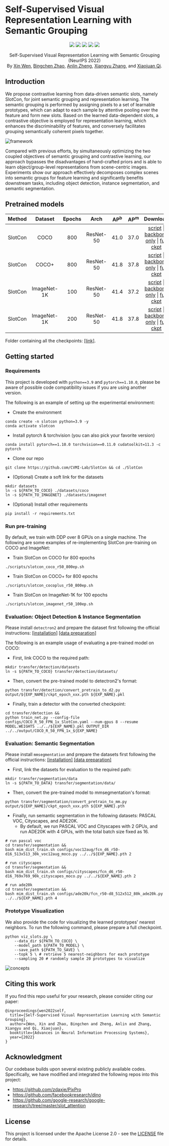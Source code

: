 # Self-Supervised Visual Representation Learning with Semantic Grouping

<p align="center">
    <a href="https://nips.cc/Conferences/2022/Schedule?showEvent=55409"><img src="https://img.shields.io/badge/-NeurIPS%202022-68488b"></a>
    <a href="https://arxiv.org/abs/2205.15288"><img src="https://img.shields.io/badge/arXiv-2205.15288-b31b1b"></a>
    <a href="https://wen-xin.info/slotcon"><img src="https://img.shields.io/badge/Project-Website-blue"></a>
    <a href="https://connecthkuhk-my.sharepoint.com/:f:/g/personal/xwen_connect_hku_hk/Etg2mBDKbFdPgO0W7CX5m94BAVqwX8XLhsLThlMXHIa8hg"><img src="https://img.shields.io/badge/ModelZoo-OneDrive-blue"></a>
  <a href="https://github.com/CVMI-Lab/SlotCon/blob/master/LICENSE"><img src="https://img.shields.io/badge/License-Apache%202.0-blue.svg"></a>
</p>
<p align="center">
	Self-Supervised Visual Representation Learning with Semantic Grouping (NeurIPS 2022)<br>
  By
  <a href="https://wen-xin.info">Xin Wen</a>, 
  <a href="https://info.zhaobc.me/">Bingchen Zhao</a>, 
  <a href="https://dblp.org/pid/208/4164.html">Anlin Zheng</a>, 
  <a href="https://scholar.google.com/citations?user=yuB-cfoAAAAJ">Xiangyu Zhang</a>, and 
  <a href="https://xjqi.github.io/">Xiaojuan Qi</a>.
</p>

## Introduction

We propose contrastive learning from data-driven semantic slots, namely SlotCon, for joint semantic grouping and representation learning. The semantic grouping is performed by assigning pixels to a set of learnable prototypes, which can adapt to each sample by attentive pooling over the feature and form new slots. Based on the learned data-dependent slots, a contrastive objective is employed for representation learning, which enhances the discriminability of features, and conversely facilitates grouping semantically coherent pixels together.

![framework](assets/framework.jpg)

Compared with previous efforts, by simultaneously optimizing the two coupled objectives of semantic grouping and contrastive learning, our approach bypasses the disadvantages of hand-crafted priors and is able to learn object/group-level representations from scene-centric images. Experiments show our approach effectively decomposes complex scenes into semantic groups for feature learning and significantly benefits downstream tasks, including object detection, instance segmentation, and semantic segmentation.

## Pretrained models

|  Method |   Dataset   | Epochs | Arch | AP<sup>b</sup> | AP<sup>m</sup> |                                    Download                                           |
|:-------:|:-----------:|:------:|:----:|:--------------:|:--------------:|:-------------------------------------------------------------------------------------:|
| SlotCon |     COCO    |   800  | ResNet-50 |      41.0      |      37.0      | [script](scripts/slotcon_coco_r50_800ep.sh)     \| [backbone only](https://connecthkuhk-my.sharepoint.com/:u:/g/personal/xwen_connect_hku_hk/EblWkXnjvw1Eo9ZsqbnXeKMBnbv3ckUIE8LHYbIMWXKJMw) \| [full ckpt](https://connecthkuhk-my.sharepoint.com/:u:/g/personal/xwen_connect_hku_hk/EZ0wZDBEZ6tEuhHskPZ_Y6gBSTeaBrQd8qLhwjzRmD6MPQ?e=MSgYg7) |
| SlotCon |    COCO+    |   800  | ResNet-50 |      41.8      |      37.8      | [script](scripts/slotcon_cocoplus_r50_800ep.sh) \| [backbone only](https://connecthkuhk-my.sharepoint.com/:u:/g/personal/xwen_connect_hku_hk/EUyUtld5CnRIpbt8Bv_4Ud4BnNj_IyYidwAigf4kxexkxw?e=Y5pRO5) \| [full ckpt](https://connecthkuhk-my.sharepoint.com/:u:/g/personal/xwen_connect_hku_hk/EeXT7OKwVQdBugtryU8rLXYBRfsfOEfJA-JTH8Spn4yVDw?e=majD4e) |
| SlotCon | ImageNet-1K |   100  | ResNet-50 |      41.4      |      37.2      | [script](scripts/slotcon_imagenet_r50_100ep.sh) \| [backbone only](https://connecthkuhk-my.sharepoint.com/:u:/g/personal/xwen_connect_hku_hk/Ebw3pQE_IqNGtWBxrNRLQvABnrNEJdHjoNH1vHjs0EK2wQ?e=611vSK) \| [full ckpt](https://connecthkuhk-my.sharepoint.com/:u:/g/personal/xwen_connect_hku_hk/EUAAU7QehXhIsK7EjlpcRqMBi_uzxe_8tFcUN7AIVdyFEg?e=SJbYjc) |
| SlotCon | ImageNet-1K |   200  | ResNet-50 |      41.8      |      37.8      | [script](scripts/slotcon_imagenet_r50_200ep.sh) \| [backbone only](https://connecthkuhk-my.sharepoint.com/:u:/g/personal/xwen_connect_hku_hk/ESjXwX7gp9VPsfwoEOfkyPoBre3qt92nCyS9VjgkWJVxDA?e=mnTUef) \| [full ckpt](https://connecthkuhk-my.sharepoint.com/:u:/g/personal/xwen_connect_hku_hk/EZ9bTfGqscZBrRCR9ca8gHoBymN4gCdLGPtYOVy6GXqpfw?e=qWtVud) |

Folder containing all the checkpoints: [\[link\]](https://connecthkuhk-my.sharepoint.com/:f:/g/personal/xwen_connect_hku_hk/Etg2mBDKbFdPgO0W7CX5m94BAVqwX8XLhsLThlMXHIa8hg).
## Getting started

### Requirements

This project is developed with `python==3.9` and `pytorch==1.10.0`, please be aware of possible code compatibility issues if you are using another version.

The following is an example of setting up the experimental environment:

* Create the environment
```shell script
conda create -n slotcon python=3.9 -y
conda activate slotcon
```

* Install pytorch & torchvision (you can also pick your favorite version)
```shell script
conda install pytorch==1.10.0 torchvision==0.11.0 cudatoolkit=11.3 -c pytorch
```

* Clone our repo
```shell script
git clone https://github.com/CVMI-Lab/SlotCon && cd ./SlotCon
```

* (Optional) Create a soft link for the datasets
```shell script
mkdir datasets
ln -s ${PATH_TO_COCO} ./datasets/coco
ln -s ${PATH_TO_IMAGENET} ./datasets/imagenet
```

* (Optional) Install other requirements
```shell script
pip install -r requirements.txt
```

### Run pre-training
By default, we train with DDP over 8 GPUs on a single machine. The following are some examples of re-implementing SlotCon pre-training on COCO and ImageNet:

* Train SlotCon on COCO for 800 epochs
```shell script
./scripts/slotcon_coco_r50_800ep.sh
```

* Train SlotCon on COCO+ for 800 epochs
```shell script
./scripts/slotcon_cocoplus_r50_800ep.sh
```

* Train SlotCon on ImageNet-1K for 100 epochs
```shell script
./scripts/slotcon_imagenet_r50_100ep.sh
```

### Evaluation: Object Detection & Instance Segmentation

Please install `detectron2` and prepare the dataset first following the official instructions: [\[installation\]](https://detectron2.readthedocs.io/en/latest/tutorials/install.html) [\[data preparation\]](https://detectron2.readthedocs.io/en/latest/tutorials/builtin_datasets.html)

The following is an example usage of evaluating a pre-trained model on COCO:

* First, link COCO to the required path:
```shell script
mkdir transfer/detection/datasets
ln -s ${PATH_TO_COCO} transfer/detection/datasets/
```

* Then, convert the pre-trained model to detectron2's format:
```shell script
python transfer/detection/convert_pretrain_to_d2.py output/${EXP_NAME}/ckpt_epoch_xxx.pth ${EXP_NAME}.pkl
```

* Finally, train a detector with the converted checkpoint:
```shell script
cd transfer/detection &&
python train_net.py --config-file configs/COCO_R_50_FPN_1x_SlotCon.yaml --num-gpus 8 --resume MODEL.WEIGHTS ../../${EXP_NAME}.pkl OUTPUT_DIR ../../output/COCO_R_50_FPN_1x_${EXP_NAME}
```

### Evaluation: Semantic Segmentation

Please install `mmsegmentation` and prepare the datasets first following the official instructions: [\[installation\]](https://mmsegmentation.readthedocs.io/en/latest/get_started.html#installation) [\[data preparation\]](https://mmsegmentation.readthedocs.io/en/latest/dataset_prepare.html)

* First, link the datasets for evaluation to the required path:
```shell script
mkdir transfer/segmentation/data
ln -s ${PATH_TO_DATA} transfer/segmentation/data/
```

* Then, convert the pre-trained model to mmsegmentation's format:
```shell script
python transfer/segmentation/convert_pretrain_to_mm.py output/${EXP_NAME}/ckpt_epoch_xxx.pth ${EXP_NAME}.pth
```

* Finally, run semantic segmentation in the following datasets: PASCAL VOC, Cityscapes, and ADE20K. 
    * By default, we run PASCAL VOC and Cityscapes with 2 GPUs, and run ADE20K with 4 GPUs, with the total batch size fixed as 16.
```shell script
# run pascal voc
cd transfer/segmentation &&
bash mim_dist_train.sh configs/voc12aug/fcn_d6_r50-d16_513x513_30k_voc12aug_moco.py ../../${EXP_NAME}.pth 2
```

```shell script
# run cityscapes
cd transfer/segmentation &&
bash mim_dist_train.sh configs/cityscapes/fcn_d6_r50-d16_769x769_90k_cityscapes_moco.py ../../${EXP_NAME}.pth 2
```

```shell script
# run ade20k
cd transfer/segmentation &&
bash mim_dist_train.sh configs/ade20k/fcn_r50-d8_512x512_80k_ade20k.py ../../${EXP_NAME}.pth 4
```
### Prototype Visualization

We also provide the code for visualizing the learned prototypes' nearest neighbors.
To run the following command, please prepare a full checkpoint.

```shell script
python viz_slots.py \
    --data_dir ${PATH_TO_COCO} \
    --model_path ${PATH_TO_MODEL} \
    --save_path ${PATH_TO_SAVE} \
    --topk 5 \ # retrieve 5 nearest-neighbors for each prototype
    --sampling 20 # randomly sample 20 prototypes to visualize
```

![concepts](assets/concepts.jpg)

## Citing this work

If you find this repo useful for your research, please consider citing our paper:

```
@inproceedings{wen2022self,
  title={Self-Supervised Visual Representation Learning with Semantic Grouping},
  author={Wen, Xin and Zhao, Bingchen and Zheng, Anlin and Zhang, Xiangyu and Qi, Xiaojuan},
  booktitle={Advances in Neural Information Processing Systems},
  year={2022}
}
```

## Acknowledgment

Our codebase builds upon several existing publicly available codes. Specifically, we have modified and integrated the following repos into this project:

* https://github.com/zdaxie/PixPro
* https://github.com/facebookresearch/dino
* https://github.com/google-research/google-research/tree/master/slot_attention

## License
This project is licensed under the Apache License 2.0 - see the [LICENSE](LICENSE) file for details.
